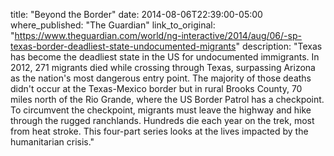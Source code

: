title: "Beyond the Border"
date: 2014-08-06T22:39:00-05:00
where_published: "The Guardian"
link_to_original: "https://www.theguardian.com/world/ng-interactive/2014/aug/06/-sp-texas-border-deadliest-state-undocumented-migrants"
description: "Texas has become the deadliest state in the US for undocumented immigrants. In 2012, 271 migrants died while crossing through Texas, surpassing Arizona as the nation's most dangerous entry point. The majority of those deaths didn't occur at the Texas-Mexico border but in rural Brooks County, 70 miles north of the Rio Grande, where the US Border Patrol has a checkpoint. To circumvent the checkpoint, migrants must leave the highway and hike through the rugged ranchlands. Hundreds die each year on the trek, most from heat stroke. This four-part series looks at the lives impacted by the humanitarian crisis."